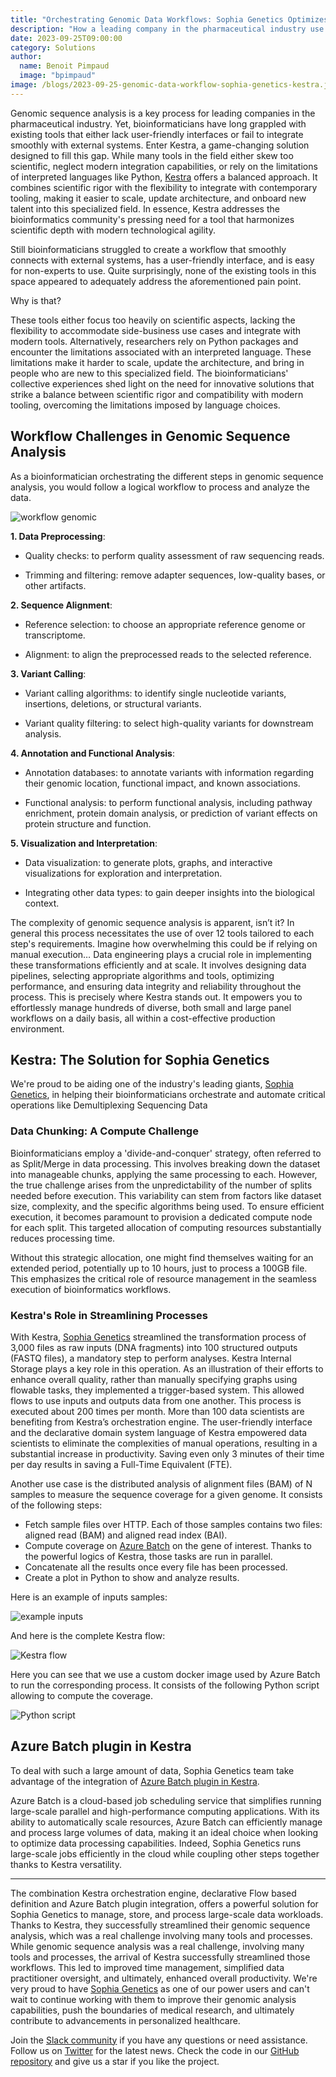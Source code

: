 ```yaml
---
title: "Orchestrating Genomic Data Workflows: Sophia Genetics Optimizes Operations with Kestra"
description: "How a leading company in the pharmaceutical industry use Kestra to orchestrate genomic data workflows ?"
date: 2023-09-25T09:00:00
category: Solutions
author:
  name: Benoit Pimpaud
  image: "bpimpaud"
image: /blogs/2023-09-25-genomic-data-workflow-sophia-genetics-kestra.jpg
---
```


Genomic sequence analysis is a key process for leading companies in the pharmaceutical industry. Yet, bioinformaticians have long grappled with existing tools that either lack user-friendly interfaces or fail to integrate smoothly with external systems. Enter Kestra, a game-changing solution designed to fill this gap. While many tools in the field either skew too scientific, neglect modern integration capabilities, or rely on the limitations of interpreted languages like Python, [Kestra](https://github.com/kestra-io/kestra) offers a balanced approach. It combines scientific rigor with the flexibility to integrate with contemporary tooling, making it easier to scale, update architecture, and onboard new talent into this specialized field. In essence, Kestra addresses the bioinformatics community's pressing need for a tool that harmonizes scientific depth with modern technological agility.

Still bioinformaticians struggled to create a workflow that smoothly connects with external systems, has a user-friendly interface, and is easy for non-experts to use.
Quite surprisingly, none of the existing tools in this space appeared to adequately address the aforementioned pain point.

Why is that?

These tools either focus too heavily on scientific aspects, lacking the flexibility to accommodate side-business use cases and integrate with modern tools. Alternatively, researchers rely on Python packages and encounter the limitations associated with an interpreted language.
These limitations make it harder to scale, update the architecture, and bring in people who are new to this specialized field. The bioinformaticians' collective experiences shed light on the need for innovative solutions that strike a balance between scientific rigor and compatibility with modern tooling, overcoming the limitations imposed by language choices.

## Workflow Challenges in Genomic Sequence Analysis

As a bioinformatician orchestrating the different steps in genomic sequence analysis, you would follow a logical workflow to process and analyze the data.

![workflow genomic](/blogs/2023-09-25-genomic-data-workflow-sophia-genetics-kestra/workflow_genomic.jpg)


**1. Data Preprocessing**: 
    
* Quality checks: to perform quality assessment of raw sequencing reads.
    
* Trimming and filtering: remove adapter sequences, low-quality bases, or other artifacts.

**2. Sequence Alignment**: 
    
* Reference selection: to choose an appropriate reference genome or transcriptome.
    
* Alignment: to align the preprocessed reads to the selected reference.

**3. Variant Calling**: 
    
* Variant calling algorithms: to identify single nucleotide variants, insertions, deletions, or structural variants.
    
* Variant quality filtering: to select high-quality variants for downstream analysis.

**4. Annotation and Functional Analysis**: 
    
* Annotation databases: to annotate variants with information regarding their genomic location, functional impact, and known associations.
    
* Functional analysis: to perform functional analysis, including pathway enrichment, protein domain analysis, or prediction of variant effects on protein structure and function.

**5. Visualization and Interpretation**: 
    
* Data visualization: to generate plots, graphs, and interactive visualizations for exploration and interpretation. 
    
* Integrating other data types: to gain deeper insights into the biological context.


The complexity of genomic sequence analysis is apparent, isn’t it? In general this process necessitates the use of over 12 tools tailored to each step's requirements. Imagine how overwhelming this could be if relying on manual execution… Data engineering plays a crucial role in implementing these transformations efficiently and at scale. It involves designing data pipelines, selecting appropriate algorithms and tools, optimizing performance, and ensuring data integrity and reliability throughout the process.
This is precisely where Kestra stands out. It empowers you to effortlessly manage hundreds of diverse, both small and large panel workflows on a daily basis, all within a cost-effective production environment.


## Kestra: The Solution for Sophia Genetics

We're proud to be aiding one of the industry's leading giants, [Sophia Genetics](https://www.sophiagenetics.com/), in helping their bioinformaticians orchestrate and automate critical operations like Demultiplexing Sequencing Data

### Data Chunking: A Compute Challenge

Bioinformaticians employ a 'divide-and-conquer' strategy, often referred to as Split/Merge in data processing. This involves breaking down the dataset into manageable chunks, applying the same processing to each.
However, the true challenge arises from the unpredictability of the number of splits needed before execution. This variability can stem from factors like dataset size, complexity, and the specific algorithms being used. To ensure efficient execution, it becomes paramount to provision a dedicated compute node for each split. This targeted allocation of computing resources substantially reduces processing time.

Without this strategic allocation, one might find themselves waiting for an extended period, potentially up to 10 hours, just to process a 100GB file. This emphasizes the critical role of resource management in the seamless execution of bioinformatics workflows.

### Kestra's Role in Streamlining Processes

With Kestra, [Sophia Genetics](https://www.sophiagenetics.com/) streamlined the transformation process of 3,000 files as raw inputs (DNA fragments) into 100 structured outputs (FASTQ files), a mandatory step to perform analyses. Kestra Internal Storage plays a key role in this operation. As an illustration of their efforts to enhance overall quality, rather than manually specifying graphs using flowable tasks, they implemented a trigger-based system. This allowed flows to use inputs and outputs data from one another.
This process is executed about 200 times per month. More than 100 data scientists are benefiting from Kestra’s orchestration engine. The user-friendly interface and the declarative domain system language of Kestra empowered data scientists to eliminate the complexities of manual operations, resulting in a substantial increase in productivity. Saving even only 3 minutes of their time per day results in saving a Full-Time Equivalent (FTE).

Another use case is the distributed analysis of alignment files (BAM) of N samples to measure the sequence coverage for a given genome.
It consists of the following steps:

* Fetch sample files over HTTP. Each of those samples contains two files: aligned read (BAM) and aligned read index (BAI).
* Compute coverage on [Azure Batch](https://kestra.io/plugins/plugin-azure) on the gene of interest. Thanks to the powerful logics of Kestra, those tasks are run in parallel.
* Concatenate all the results once every file has been processed.
* Create a plot in Python to show and analyze results.


Here is an example of inputs samples:

![example inputs](/blogs/2023-09-25-genomic-data-workflow-sophia-genetics-kestra/example_input.png)

And here is the complete Kestra flow:

![Kestra flow](/blogs/2023-09-25-genomic-data-workflow-sophia-genetics-kestra/script.png)

Here you can see that we use a custom docker image used by Azure Batch to run the corresponding process. It consists of the following Python script allowing to compute the coverage.

![Python script](/blogs/2023-09-25-genomic-data-workflow-sophia-genetics-kestra/script.png)

## Azure Batch plugin in Kestra

To deal with such a large amount of data, Sophia Genetics team take advantage of the integration of [Azure Batch plugin in Kestra](https://kestra.io/plugins/plugin-azure). 

Azure Batch is a cloud-based job scheduling service that simplifies running large-scale parallel and high-performance computing applications. With its ability to automatically scale resources, Azure Batch can efficiently manage and process large volumes of data, making it an ideal choice when looking to optimize data processing capabilities.
Indeed, Sophia Genetics runs large-scale jobs efficiently in the cloud while coupling other steps together thanks to Kestra versatility.

---

The combination Kestra orchestration engine, declarative Flow based definition and Azure Batch plugin integration, offers a powerful solution for Sophia Genetics to manage, store, and process large-scale data workloads. 
Thanks to Kestra, they successfully streamlined their genomic sequence analysis, which was a real challenge involving many tools and processes.
While genomic sequence analysis was a real challenge, involving many tools and processes, the arrival of Kestra successfully streamlined those workflows. This led to improved time management, simplified data practitioner oversight, and ultimately, enhanced overall productivity.
We're very proud to have [Sophia Genetics](https://www.sophiagenetics.com/) as one of our power users and can't wait to continue working with them to improve their genomic analysis capabilities, push the boundaries of medical research, and ultimately contribute to advancements in personalized healthcare.


Join the [Slack community](https://kestra.io/slack) if you have any questions or need assistance. Follow us on [Twitter](https://twitter.com/kestra_io) for the latest news. Check the code in our [GitHub repository](https://github.com/kestra-io/kestra) and give us a star if you like the project.
